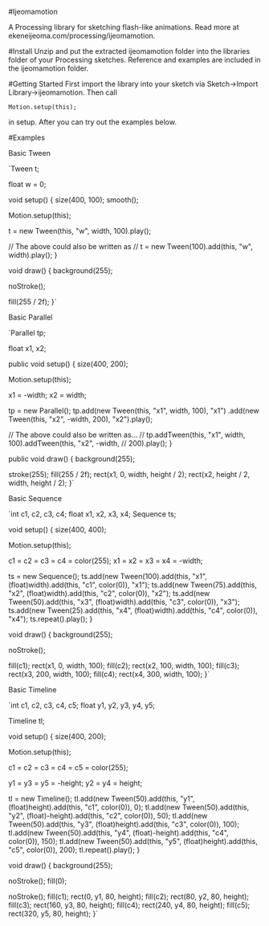 #Ijeomamotion
 
A Processing library for sketching flash-like animations. Read more at ekeneijeoma.com/processing/ijeomamotion.

#Install
Unzip and put the extracted ijeomamotion folder into the libraries folder of your Processing sketches. Reference and examples are included in the ijeomamotion folder.

#Getting Started
First import the library into your sketch via Sketch->Import Library->ijeomamotion.
Then call

`Motion.setup(this);`

in setup. After you can try out the examples below.

#Examples

Basic Tween

`Tween t;

float w = 0;

void setup() {
  size(400, 100);
  smooth();

  Motion.setup(this);

  t = new Tween(this, "w", width, 100).play();

  // The above could also be written as
  // t = new Tween(100).add(this, "w", width).play();
}

void draw() {
  background(255);

  noStroke();

  fill(255 / 2f); 
}`

Basic Parallel

`Parallel tp;

float x1, x2;

public void setup() {
  size(400, 200);
 
  Motion.setup(this);

  x1 = -width;
  x2 = width;
  
  tp = new Parallel();
  tp.add(new Tween(this, "x1", width, 100), "x1")
    .add(new Tween(this, "x2", -width, 200), "x2").play();

  // The above could also be written as...
  // tp.addTween(this, "x1", width, 100).addTween(this, "x2", -width,
  // 200).play(); 
}

public void draw() {
  background(255);

  stroke(255);
  fill(255 / 2f);
  rect(x1, 0, width, height / 2);
  rect(x2, height / 2, width, height / 2);
}`

Basic Sequence

`int c1, c2, c3, c4;
float x1, x2, x3, x4;
Sequence ts;

void setup() {
  size(400, 400);

  Motion.setup(this);

  c1 = c2 = c3 = c4 = color(255);
  x1 = x2 = x3 = x4 = -width;

  ts = new Sequence();
  ts.add(new Tween(100).add(this, "x1", (float)width).add(this, "c1", 
  color(0)), "x1");
  ts.add(new Tween(75).add(this, "x2", (float)width).add(this, "c2", 
  color(0)), "x2");
  ts.add(new Tween(50).add(this, "x3", (float)width).add(this, "c3", 
  color(0)), "x3");
  ts.add(new Tween(25).add(this, "x4", (float)width).add(this, "c4", 
  color(0)), "x4");
  ts.repeat().play();
}

void draw() {
  background(255);

  noStroke();

  fill(c1);
  rect(x1, 0, width, 100);
  fill(c2);
  rect(x2, 100, width, 100);
  fill(c3);
  rect(x3, 200, width, 100);
  fill(c4);
  rect(x4, 300, width, 100);
}`

Basic Timeline

`int c1, c2, c3, c4, c5;
float y1, y2, y3, y4, y5;

Timeline tl;

void setup() {
  size(400, 200);
 
  Motion.setup(this);

  c1 = c2 = c3 = c4 = c5 = color(255);

  y1 = y3 = y5 = -height;
  y2 = y4 = height;

  tl = new Timeline();
  tl.add(new Tween(50).add(this, "y1", (float)height).add(this, "c1", 
  color(0)), 0);
  tl.add(new Tween(50).add(this, "y2", (float)-height).add(this, "c2", 
  color(0)), 50);
  tl.add(new Tween(50).add(this, "y3", (float)height).add(this, "c3", 
  color(0)), 100);
  tl.add(new Tween(50).add(this, "y4", (float)-height).add(this, "c4", 
  color(0)), 150);
  tl.add(new Tween(50).add(this, "y5", (float)height).add(this, "c5", 
  color(0)), 200);
  tl.repeat().play();
}

void draw() {
  background(255);

  noStroke();
  fill(0);

  noStroke();
  fill(c1);
  rect(0, y1, 80, height);
  fill(c2);
  rect(80, y2, 80, height);
  fill(c3);
  rect(160, y3, 80, height);
  fill(c4);
  rect(240, y4, 80, height);
  fill(c5);
  rect(320, y5, 80, height); 
}`
